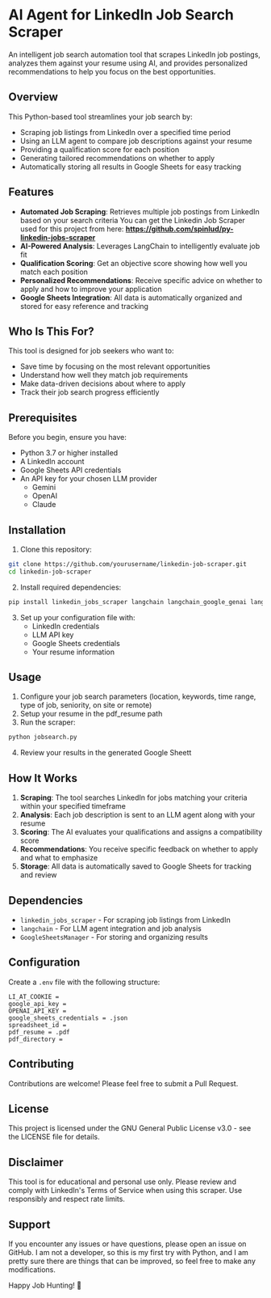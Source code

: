 # AI Agent for LinkedIn Job Search Scraper

An intelligent job search automation tool that scrapes LinkedIn job postings, analyzes them against your resume using AI, and provides personalized recommendations to help you focus on the best opportunities.

## Overview

This Python-based tool streamlines your job search by:
- Scraping job listings from LinkedIn over a specified time period
- Using an LLM agent to compare job descriptions against your resume
- Providing a qualification score for each position
- Generating tailored recommendations on whether to apply
- Automatically storing all results in Google Sheets for easy tracking

## Features

- **Automated Job Scraping**: Retrieves multiple job postings from LinkedIn based on your search criteria
      You can get the Linkedin Job Scraper used for this project from here:
      **https://github.com/spinlud/py-linkedin-jobs-scraper**
- **AI-Powered Analysis**: Leverages LangChain to intelligently evaluate job fit
- **Qualification Scoring**: Get an objective score showing how well you match each position
- **Personalized Recommendations**: Receive specific advice on whether to apply and how to improve your application
- **Google Sheets Integration**: All data is automatically organized and stored for easy reference and tracking

## Who Is This For?

This tool is designed for job seekers who want to:
- Save time by focusing on the most relevant opportunities
- Understand how well they match job requirements
- Make data-driven decisions about where to apply
- Track their job search progress efficiently

## Prerequisites

Before you begin, ensure you have:
- Python 3.7 or higher installed
- A LinkedIn account
- Google Sheets API credentials
- An API key for your chosen LLM provider
  - Gemini
  - OpenAI
  - Claude

## Installation

1. Clone this repository:
```bash
git clone https://github.com/yourusername/linkedin-job-scraper.git
cd linkedin-job-scraper
```
2. Install required dependencies:
```bash
pip install linkedin_jobs_scraper langchain langchain_google_genai langchain_openai langchain_core langchain_community google.oauth2 googleapiclient
```
3. Set up your configuration file with:
   - LinkedIn credentials
   - LLM API key
   - Google Sheets credentials
   - Your resume information

## Usage

1. Configure your job search parameters (location, keywords, time range, type of job, seniority, on site or remote)
2. Setup your resume in the pdf_resume path
3. Run the scraper:
```bash
python jobsearch.py
```
4. Review your results in the generated Google Sheett

## How It Works

1. **Scraping**: The tool searches LinkedIn for jobs matching your criteria within your specified timeframe
2. **Analysis**: Each job description is sent to an LLM agent along with your resume
3. **Scoring**: The AI evaluates your qualifications and assigns a compatibility score
4. **Recommendations**: You receive specific feedback on whether to apply and what to emphasize
5. **Storage**: All data is automatically saved to Google Sheets for tracking and review

## Dependencies

- `linkedin_jobs_scraper` - For scraping job listings from LinkedIn
- `langchain` - For LLM agent integration and job analysis
- `GoogleSheetsManager` - For storing and organizing results

## Configuration

Create a `.env` file with the following structure:
```
LI_AT_COOKIE = 
google_api_key = 
OPENAI_API_KEY = 
google_sheets_credentials = .json
spreadsheet_id = 
pdf_resume = .pdf
pdf_directory = 
```

## Contributing

Contributions are welcome! Please feel free to submit a Pull Request.

## License

This project is licensed under the GNU General Public License v3.0 - see the LICENSE file for details.

## Disclaimer

This tool is for educational and personal use only. Please review and comply with LinkedIn's Terms of Service when using this scraper. Use responsibly and respect rate limits.

## Support

If you encounter any issues or have questions, please open an issue on GitHub.
I am not a developer, so this is my first try with Python, and I am pretty sure there are things that can be improved, so feel free to make any modifications.

Happy Job Hunting! 🎯
